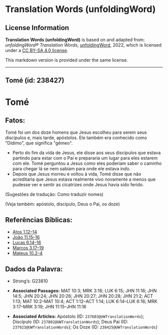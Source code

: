# Translation Words (unfoldingWord)

## License Information

**Translation Words (unfoldingWord)** is based on and adapted from: _unfoldingWord® Translation Words_, [unfoldingWord](https://unfoldingword.org/utw), 2022, which is licensed under a [CC BY-SA 4.0 license](https://creativecommons.org/licenses/by-sa/4.0/legalcode.en).

This markdown version is provided under the same license.



--------------------------------

## Tomé (id: 238427)

Tomé
====

Fatos:
------

Tomé foi um dos doze homens que Jesus escolheu para serem seus discípulos e, mais tarde, apóstolos. Ele também era conhecido como "Dídimo", que significa "gêmeo".

* Perto do fim da vida de Jesus, ele disse aos seus discípulos que estava partindo para estar com o Pai e prepararia um lugar para eles estarem com ele. Tomé perguntou a Jesus como eles poderiam saber o caminho para chegar lá se nem sabiam para onde ele estava indo.
* Depois que Jesus morreu e voltou à vida, Tomé disse que não acreditaria que Jesus estava realmente vivo novamente a menos que pudesse ver e sentir as cicatrizes onde Jesus havia sido ferido.

(Sugestões de tradução: Como traduzir nomes)

(Veja também: apóstolo, discípulo, Deus o Pai, os doze)

Referências Bíblicas:
---------------------

* [Atos 1\.12–14](https://ref.ly/Acts1:12-Acts1:14)
* [João 11\.15–16](https://ref.ly/John11:15-John11:16)
* [Lucas 6\.14–16](https://ref.ly/Luke6:14-Luke6:16)
* [Marcos 3\.17–19](https://ref.ly/Mark3:17-Mark3:19)
* [Mateus 10\.2–4](https://ref.ly/Matt10:2-Matt10:4)

Dados da Palavra:
-----------------

* Strong’s: G23810

* **Associated Passages:** MAT 10:3; MRK 3:18; LUK 6:15; JHN 11:16; JHN 14:5; JHN 20:24; JHN 20:26; JHN 20:27; JHN 20:28; JHN 21:2; ACT 1:13; MAT 10:2–MAT 10:4; ACT 1:12–ACT 1:14; LUK 6:14–LUK 6:16; MRK 3:17–MRK 3:19; JHN 11:15–JHN 11:16
* **Associated Articles:** Apóstolo (ID: `237603@UWTranslationWords`); Discípulo (ID: `237802@UWTranslationWords`); Deus Pai (ID: `237923@UWTranslationWords`); Os Doze (ID: `238425@UWTranslationWords`)

